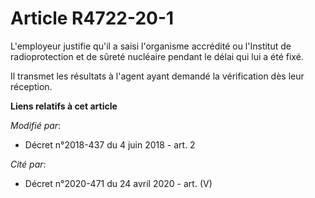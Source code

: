 # Article R4722-20-1

L'employeur justifie qu'il a saisi l'organisme accrédité ou l'Institut de radioprotection et de sûreté nucléaire pendant le
délai qui lui a été fixé.

Il transmet les résultats à l'agent ayant demandé la vérification dès leur réception.

**Liens relatifs à cet article**

_Modifié par_:

  - Décret n°2018-437 du 4 juin 2018 - art. 2

_Cité par_:

  - Décret n°2020-471 du 24 avril 2020 - art. (V)
